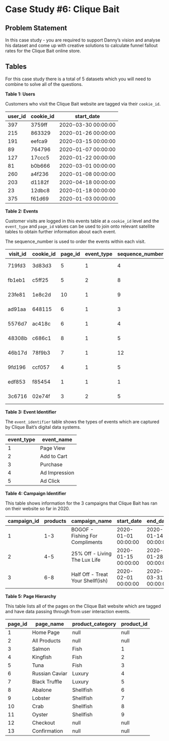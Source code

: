# Case Study #6: Clique Bait

## Problem Statement
In this case study - you are required to support Danny’s vision and analyse his dataset 
and come up with creative solutions to calculate funnel fallout rates for the Clique Bait online store.

## Tables
For this case study there is a total of 5 datasets which you will need to combine to solve all of the questions.

**Table 1: Users**

Customers who visit the Clique Bait website are tagged via their ```cookie_id```.

|user_id	|cookie_id	|start_date|
|---|---|---|
|397|	3759ff	|2020-03-30 00:00:00|
|215	|863329	|2020-01-26 00:00:00|
|191	|eefca9	|2020-03-15 00:00:00|
|89	|764796	|2020-01-07 00:00:00|
|127	|17ccc5|	2020-01-22 00:00:00|
|81	|b0b666	|2020-03-01 00:00:00|
|260	|a4f236|	2020-01-08 00:00:00|
|203	|d1182f|	2020-04-18 00:00:00|
|23	|12dbc8|	2020-01-18 00:00:00|
|375	|f61d69	|2020-01-03 00:00:00|

**Table 2: Events**

Customer visits are logged in this events table at a ```cookie_id``` level and the ```event_type``` and ```page_id```
values can be used to join onto relevant satellite tables to obtain further information about each event.

The sequence_number is used to order the events within each visit.

|visit_id	|cookie_id|	page_id	|event_type|	sequence_number|	event_time|
|---|---|----|---|---|---|
|719fd3|	3d83d3|	5	|1|	4	|2020-03-02 00:29:09.975502|
|fb1eb1|	c5ff25|	5	|2	|8	|2020-01-22 07:59:16.761931|
|23fe81|	1e8c2d|	10|	1	|9	|2020-03-21 13:14:11.745667|
|ad91aa|	648115|	6	|1	|3	|2020-04-27 16:28:09.824606|
|5576d7|	ac418c|	6	|1	|4	|2020-01-18 04:55:10.149236|
|48308b|	c686c1|	8	|1	|5	|2020-01-29 06:10:38.702163|
|46b17d|	78f9b3|	7	|1	|12	|2020-02-16 09:45:31.926407|
|9fd196|	ccf057|	4	|1	|5	|2020-02-14 08:29:12.922164|
|edf853|	f85454|	1	|1	|1	|2020-02-22 12:59:07.652207|
|3c6716|	02e74f|	3	|2|	5	|2020-01-31 17:56:20.777383|

**Table 3: Event Identifier**

The ```event_identifier``` table shows the types of events which are captured by Clique Bait’s digital data systems.

|event_type|	event_name|
|---|---|
|1	|Page View|
|2	|Add to Cart|
|3	|Purchase|
|4	|Ad Impression|
|5|	Ad Click|

**Table 4: Campaign Identifier**

This table shows information for the 3 campaigns that Clique Bait has ran on their website so far in 2020.

|campaign_id	|products	|campaign_name|	start_date	|end_date|
|---|---|---|---|---|
|1	|1-3|	BOGOF - Fishing For Compliments	|2020-01-01 00:00:00|	2020-01-14 00:00:00|
|2|	4-5|	25% Off - Living The Lux Life	|2020-01-15 00:00:00	|2020-01-28 00:00:00|
|3	|6-8|	Half Off - Treat Your Shellf(ish)|	2020-02-01 00:00:00|	2020-03-31 00:00:00|

**Table 5: Page Hierarchy**

This table lists all of the pages on the Clique Bait website which are tagged and have data passing through from user interaction events.

|page_id	|page_name|	product_category|	product_id|
|---|---|----|---|
|1	|Home Page	|null|	null|
|2	|All Products|	null|	null|
|3|	Salmon|	Fish|	1|
|4	|Kingfish	|Fish	|2|
|5	|Tuna	|Fish|	3|
|6|	Russian Caviar	|Luxury	|4|
|7	|Black Truffle|	Luxury|	5|
|8	|Abalone|	Shellfish|	6|
|9	|Lobster	|Shellfish|	7|
|10|	Crab|	Shellfish|	8|
|11|	Oyster	|Shellfish	|9|
|12	|Checkout|	null	|null|
13|	Confirmation|	null	|null|
